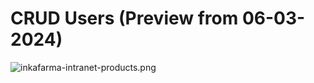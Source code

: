 # CRUD Users (Preview from 06-03-2024)
![inkafarma-intranet-products.png](https://i.ibb.co/JByXg6C/crud-users.png)